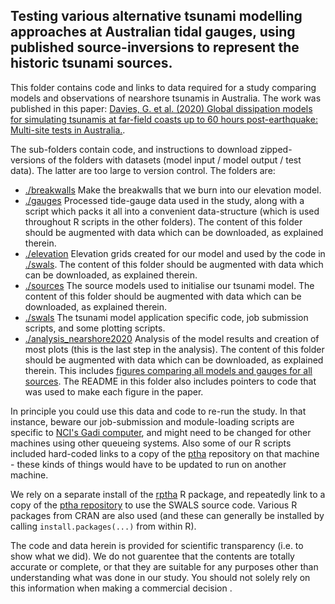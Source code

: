 Testing various alternative tsunami modelling approaches at Australian tidal gauges, using published source-inversions to represent the historic tsunami sources.
--------------------------------------------------------------------------------------------------------

This folder contains code and links to data required for a study comparing models and observations of nearshore tsunamis in Australia. The work was published in this paper: [Davies, G. et al. (2020) Global dissipation models for simulating tsunamis at far-field coasts up to 60 hours post-earthquake: Multi-site tests in Australia.](https://www.frontiersin.org/articles/10.3389/feart.2020.598235/full).

The sub-folders contain code, and instructions to download zipped-versions of the folders with datasets (model input / model output / test data). The latter are too large to version control. The folders are:

* [./breakwalls](./breakwalls) Make the breakwalls that we burn into our elevation model.
* [./gauges](./gauges) Processed tide-gauge data used in the study, along with a script which packs it all into a convenient data-structure (which is used throughout R scripts in the other folders). The content of this folder should be augmented with data which can be downloaded, as explained therein.
* [./elevation](./elevation) Elevation grids created for our model and used by the code in [./swals](./swals). The content of this folder should be augmented with data which can be downloaded, as explained therein.
* [./sources](./sources) The source models used to initialise our tsunami model. The content of this folder should be augmented with data which can be downloaded, as explained therein.
* [./swals](./swals) The tsunami model application specific code, job submission scripts, and some plotting scripts. 
* [./analysis_nearshore2020](./analysis_nearshore2020) Analysis of the model results and creation of most plots (this is the last step in the analysis). The content of this folder should be augmented with data which can be downloaded, as explained therein. This includes [figures comparing all models and gauges for all sources](http://dapds00.nci.org.au/thredds/fileServer/fj6/PTHA/Nearshore_testing_2020/all_models_sites_vs_data.zip). The README in this folder also includes pointers to code that was used to make each figure in the paper.


In principle you could use this data and code to re-run the study. In that instance, beware our job-submission and module-loading scripts are specific to [NCI's Gadi computer](https://nci.org.au/our-systems/hpc-systems), and might need to be changed for other machines using other queueing systems. Also some of our R scripts included hard-coded links to a copy of the [ptha](https://github.com/GeoscienceAustralia/ptha) repository on that machine - these kinds of things would have to be updated to run on another machine.

We rely on a separate install of the [rptha](https://github.com/GeoscienceAustralia/ptha/tree/master/R) R package, and repeatedly link to a copy of the [ptha repository](https://github.com/GeoscienceAustralia/ptha) to use the SWALS source code. Various R packages from CRAN are also used (and these can generally be installed by calling `install.packages(...)` from within R).

The code and data herein is provided for scientific transparency (i.e. to show what we did). We do not guarentee that the contents are totally accurate or complete, or that they are suitable for any purposes other than understanding what was done in our study. You should not solely rely on this information when making a commercial decision .
